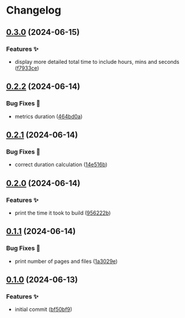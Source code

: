 # Changelog

## [0.3.0](https://github.com/hugomods/metrics-parser/compare/metrics-parser/v0.2.2...metrics-parser/v0.3.0) (2024-06-15)


### Features ✨

* display more detailed total time to include hours, mins and seconds ([f7933ce](https://github.com/hugomods/metrics-parser/commit/f7933ce92cb7b657b44127d28f33ef59499cf99c))

## [0.2.2](https://github.com/hugomods/metrics-parser/compare/metrics-parser/v0.2.1...metrics-parser/v0.2.2) (2024-06-14)


### Bug Fixes 🐞

* metrics duration ([464bd0a](https://github.com/hugomods/metrics-parser/commit/464bd0a4aec4f5843af10cfd0c54256bbde25617))

## [0.2.1](https://github.com/hugomods/metrics-parser/compare/metrics-parser/v0.2.0...metrics-parser/v0.2.1) (2024-06-14)


### Bug Fixes 🐞

* correct duration calculation ([14e516b](https://github.com/hugomods/metrics-parser/commit/14e516bc3a9894702028bdc360c06df35bfd6781))

## [0.2.0](https://github.com/hugomods/metrics-parser/compare/metrics-parser/v0.1.1...metrics-parser/v0.2.0) (2024-06-14)


### Features ✨

* print the time it took to build ([956222b](https://github.com/hugomods/metrics-parser/commit/956222b2bcad1ba7570fc938f70169b9d71fd9f3))

## [0.1.1](https://github.com/hugomods/metrics-parser/compare/metrics-parser/v0.1.0...metrics-parser/v0.1.1) (2024-06-14)


### Bug Fixes 🐞

* print number of pages and files ([1a3029e](https://github.com/hugomods/metrics-parser/commit/1a3029e0ea55978cd7aab8187f1d1823ca89d484))

## [0.1.0](https://github.com/hugomods/metrics-parser/compare/metrics-parser-v0.0.4...metrics-parser/v0.1.0) (2024-06-13)


### Features ✨

* initial commit ([bf50bf9](https://github.com/hugomods/metrics-parser/commit/bf50bf9c5452e7c4a284c5015f3528b48f9308f7))
